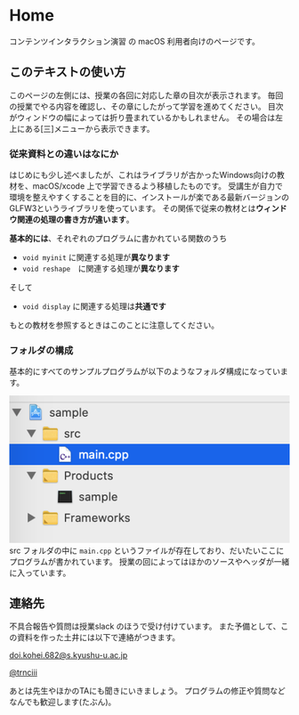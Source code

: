 # Home

コンテンツインタラクション演習 の macOS 利用者向けのページです。


## このテキストの使い方

このページの左側には、授業の各回に対応した章の目次が表示されます。
毎回の授業でやる内容を確認し、その章にしたがって学習を進めてください。
目次がウィンドウの幅によっては折り畳まれているかもしれません。
その場合は左上にある[三]メニューから表示できます。


### 従来資料との違いはなにか
はじめにも少し述べましたが、これはライブラリが古かったWindows向けの教材を、macOS/xcode 上で学習できるよう移植したものです。
受講生が自力で環境を整えやすくすることを目的に、インストールが楽である最新バージョンのGLFW3というライブラリを使っています。
その関係で従来の教材とは**ウィンドウ関連の処理の書き方が違います**。

**基本的には**、それぞれのプログラムに書かれている関数のうち

* `void myinit` に関連する処理が**異なります**
* `void reshape`　に関連する処理が**異なります**

そして

* `void display` に関連する処理は**共通です**

もとの教材を参照するときはこのことに注意してください。

### フォルダの構成
基本的にすべてのサンプルプログラムが以下のようなフォルダ構成になっています。

![](home-images/outline_src.png)<br>
src フォルダの中に `main.cpp` というファイルが存在しており、だいたいここにプログラムが書かれています。
授業の回によってはほかのソースやヘッダが一緒に入っています。


## 連絡先

不具合報告や質問は授業slack のほうで受け付けています。
また予備として、この資料を作った土井には以下で連絡がつきます。

[doi.kohei.682@s.kyushu-u.ac.jp](doi.kohei.682@s.kyushu-u.ac.jp)

[@trnciii](https://twitter.com/trnciii)

あとは先生やほかのTAにも聞きにいきましょう。
プログラムの修正や質問などなんでも歓迎します(たぶん)。
